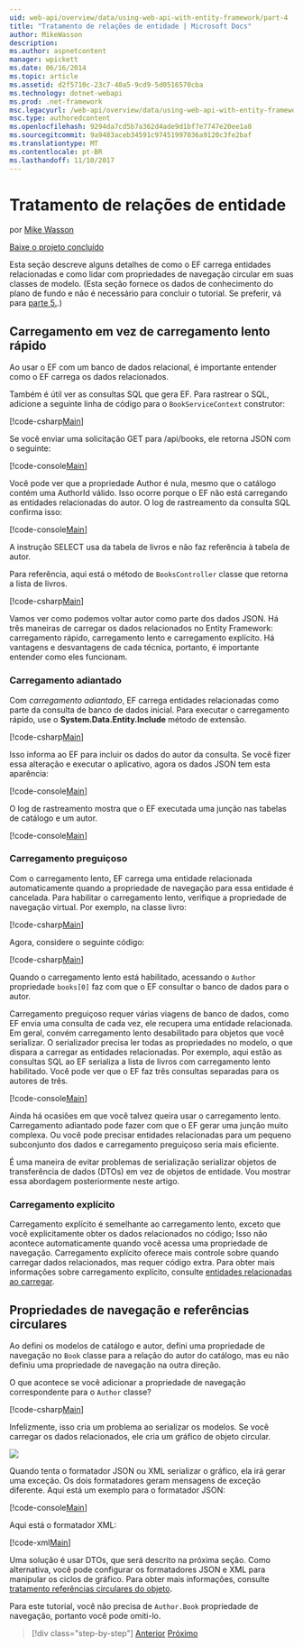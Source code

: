 ```yaml
---
uid: web-api/overview/data/using-web-api-with-entity-framework/part-4
title: "Tratamento de relações de entidade | Microsoft Docs"
author: MikeWasson
description: 
ms.author: aspnetcontent
manager: wpickett
ms.date: 06/16/2014
ms.topic: article
ms.assetid: d2f5710c-23c7-40a5-9cd9-5d0516570cba
ms.technology: dotnet-webapi
ms.prod: .net-framework
msc.legacyurl: /web-api/overview/data/using-web-api-with-entity-framework/part-4
msc.type: authoredcontent
ms.openlocfilehash: 9294da7cd5b7a362d4ade9d1bf7e7747e20ee1a8
ms.sourcegitcommit: 9a9483aceb34591c97451997036a9120c3fe2baf
ms.translationtype: MT
ms.contentlocale: pt-BR
ms.lasthandoff: 11/10/2017
---
```

<a name="handling-entity-relations"></a>Tratamento de relações de entidade
====================
por [Mike Wasson](https://github.com/MikeWasson)

[Baixe o projeto concluído](https://github.com/MikeWasson/BookService)

Esta seção descreve alguns detalhes de como o EF carrega entidades relacionadas e como lidar com propriedades de navegação circular em suas classes de modelo. (Esta seção fornece os dados de conhecimento do plano de fundo e não é necessário para concluir o tutorial. Se preferir, vá para [parte 5.](part-5.md).)

## <a name="eager-loading-versus-lazy-loading"></a>Carregamento em vez de carregamento lento rápido

Ao usar o EF com um banco de dados relacional, é importante entender como o EF carrega os dados relacionados.

Também é útil ver as consultas SQL que gera EF. Para rastrear o SQL, adicione a seguinte linha de código para o `BookServiceContext` construtor:

[!code-csharp[Main](part-4/samples/sample1.cs)]

Se você enviar uma solicitação GET para /api/books, ele retorna JSON com o seguinte:

[!code-console[Main](part-4/samples/sample2.cmd)]

Você pode ver que a propriedade Author é nula, mesmo que o catálogo contém uma AuthorId válido. Isso ocorre porque o EF não está carregando as entidades relacionadas do autor. O log de rastreamento da consulta SQL confirma isso:

[!code-console[Main](part-4/samples/sample3.sql)]

A instrução SELECT usa da tabela de livros e não faz referência à tabela de autor.

Para referência, aqui está o método de `BooksController` classe que retorna a lista de livros.

[!code-csharp[Main](part-4/samples/sample4.cs)]

Vamos ver como podemos voltar autor como parte dos dados JSON. Há três maneiras de carregar os dados relacionados no Entity Framework: carregamento rápido, carregamento lento e carregamento explícito. Há vantagens e desvantagens de cada técnica, portanto, é importante entender como eles funcionam.

### <a name="eager-loading"></a>Carregamento adiantado

Com *carregamento adiantado*, EF carrega entidades relacionadas como parte da consulta de banco de dados inicial. Para executar o carregamento rápido, use o **System.Data.Entity.Include** método de extensão.

[!code-csharp[Main](part-4/samples/sample5.cs)]

Isso informa ao EF para incluir os dados do autor da consulta. Se você fizer essa alteração e executar o aplicativo, agora os dados JSON tem esta aparência:

[!code-console[Main](part-4/samples/sample6.cmd)]

O log de rastreamento mostra que o EF executada uma junção nas tabelas de catálogo e um autor.

[!code-console[Main](part-4/samples/sample7.cmd)]

### <a name="lazy-loading"></a>Carregamento preguiçoso

Com o carregamento lento, EF carrega uma entidade relacionada automaticamente quando a propriedade de navegação para essa entidade é cancelada. Para habilitar o carregamento lento, verifique a propriedade de navegação virtual. Por exemplo, na classe livro:

[!code-csharp[Main](part-4/samples/sample8.cs?highlight=6)]

Agora, considere o seguinte código:

[!code-csharp[Main](part-4/samples/sample9.cs)]

Quando o carregamento lento está habilitado, acessando o `Author` propriedade `books[0]` faz com que o EF consultar o banco de dados para o autor.

Carregamento preguiçoso requer várias viagens de banco de dados, como EF envia uma consulta de cada vez, ele recupera uma entidade relacionada. Em geral, convém carregamento lento desabilitado para objetos que você serializar. O serializador precisa ler todas as propriedades no modelo, o que dispara a carregar as entidades relacionadas. Por exemplo, aqui estão as consultas SQL ao EF serializa a lista de livros com carregamento lento habilitado. Você pode ver que o EF faz três consultas separadas para os autores de três.

[!code-console[Main](part-4/samples/sample10.sql)]

Ainda há ocasiões em que você talvez queira usar o carregamento lento. Carregamento adiantado pode fazer com que o EF gerar uma junção muito complexa. Ou você pode precisar entidades relacionadas para um pequeno subconjunto dos dados e carregamento preguiçoso seria mais eficiente.

É uma maneira de evitar problemas de serialização serializar objetos de transferência de dados (DTOs) em vez de objetos de entidade. Vou mostrar essa abordagem posteriormente neste artigo.

### <a name="explicit-loading"></a>Carregamento explícito

Carregamento explícito é semelhante ao carregamento lento, exceto que você explicitamente obter os dados relacionados no código; Isso não acontece automaticamente quando você acessa uma propriedade de navegação. Carregamento explícito oferece mais controle sobre quando carregar dados relacionados, mas requer código extra. Para obter mais informações sobre carregamento explícito, consulte [entidades relacionadas ao carregar](https://msdn.microsoft.com/en-us/data/jj574232#explicit).

## <a name="navigation-properties-and-circular-references"></a>Propriedades de navegação e referências circulares

Ao defini os modelos de catálogo e autor, defini uma propriedade de navegação no `Book` classe para a relação do autor do catálogo, mas eu não definiu uma propriedade de navegação na outra direção.

O que acontece se você adicionar a propriedade de navegação correspondente para o `Author` classe?

[!code-csharp[Main](part-4/samples/sample11.cs?highlight=7)]

Infelizmente, isso cria um problema ao serializar os modelos. Se você carregar os dados relacionados, ele cria um gráfico de objeto circular.

![](part-4/_static/image1.png)

Quando tenta o formatador JSON ou XML serializar o gráfico, ela irá gerar uma exceção. Os dois formatadores geram mensagens de exceção diferente. Aqui está um exemplo para o formatador JSON:

[!code-console[Main](part-4/samples/sample12.cmd)]

Aqui está o formatador XML:

[!code-xml[Main](part-4/samples/sample13.xml)]

Uma solução é usar DTOs, que será descrito na próxima seção. Como alternativa, você pode configurar os formatadores JSON e XML para manipular os ciclos de gráfico. Para obter mais informações, consulte [tratamento referências circulares do objeto](../../formats-and-model-binding/json-and-xml-serialization.md#handling_circular_object_references).

Para este tutorial, você não precisa de `Author.Book` propriedade de navegação, portanto você pode omiti-lo.

>[!div class="step-by-step"]
[Anterior](part-3.md)
[Próximo](part-5.md)
